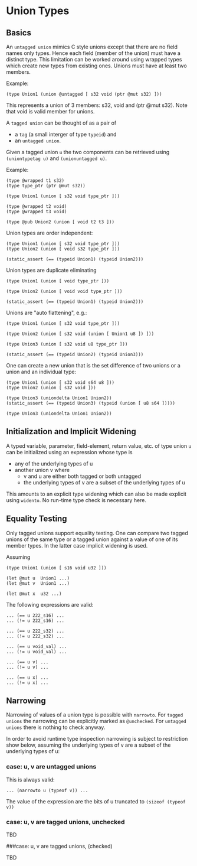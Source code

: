 # Union  Types

## Basics

An `untagged union` mimics C style unions except that there are no field names only types.
Hence each field (member of the union) must have a distinct type.
This limitation can be worked around using wrapped types
which create new types from existing ones.
Unions must have at least two members.

Example:

```
(type Union1 (union @untagged [ s32 void (ptr @mut s32) ]))
```
This represents a union of 3 members: s32, void and (ptr @mut s32).
Note that void is valid member for unions.


A `tagged union` can be thought of as a pair of
* a `tag` (a small interger of type `typeid`) and
* an `untagged union`.

Given a tagged union `u` the two components can be retrieved using
`(uniontypetag u)` and `(unionuntagged u)`.


Example:

```
(type @wrapped t1 s32)
(type type_ptr (ptr @mut s32))

(type Union1 (union [ s32 void type_ptr ]))

(type @wrapped t2 void)
(type @wrapped t3 void)

(type @pub Union2 (union [ void t2 t3 ]))
```

Union types are order independent:
```
(type Union1 (union [ s32 void type_ptr ]))
(type Union2 (union [ void s32 type_ptr ]))

(static_assert (== (typeid Union1) (typeid Union2)))
```

Union types are duplicate eliminating

```
(type Union1 (union [ void type_ptr ]))

(type Union2 (union [ void void type_ptr ]))

(static_assert (== (typeid Union1) (typeid Union2)))
```

Unions are "auto flattening", e.g.:

```
(type Union1 (union [ s32 void type_ptr ]))

(type Union2 (union [ s32 void (union [ Union1 u8 ]) ]))

(type Union3 (union [ s32 void u8 type_ptr ]))

(static_assert (== (typeid Union2) (typeid Union3)))
```

One can create a new union that is the set difference
of two unions or a union and an individual type:

```
(type Union1 (union [ s32 void s64 u8 ]))
(type Union2 (union [ s32 void ]))

(type Union3 (uniondelta Union1 Union2))
(static_assert (== (typeid Union3) (typeid (union [ u8 s64 ]))))

(type Union3 (uniondelta Union1 Union2))
```

## Initialization and Implicit Widening

A typed variable, parameter, field-element, return value, etc. of type union `u` can be initialized using
an expression whose type is
* any of the underlying types of u
* another union v where
  * v and u are either both tagged or both untagged
  * the underlying types of v are a subset of the underlying types of u

This amounts to an explicit type widening which can also be made explicit using `widento`. No run-time type check is necessary here.

## Equality Testing

Only tagged unions support equality testing.
One can compare two tagged unions of the same type or
a tagged union against a value of one of its member types.
In the latter case implicit widening is used.

Assuming
```
(type Union1 (union [ s16 void u32 ]))

(let @mut u  Union1 ...)
(let @mut v  Union1 ...)

(let @mut x  u32 ...)

```

The following expressions are valid:
```
... (== u 222_s16) ...
... (!= u 222_s16) ...

... (== u 222_s32) ...
... (!= u 222_s32) ...

... (== u void_val) ...
... (!= u void_val) ...

... (== u v) ...
... (!= u v) ...

... (== u x) ...
... (!= u x) ...

```

## Narrowing

Narrowing of values of a union type is possible with `narrowto`.
For `tagged unions` the narrowing can be explicitly marked as `@unchecked`.
For `untagged unions` there is nothing to check anyway.

In order to avoid runtime type inspection narrowing is subject to restriction show below,
assuming the underlying types of v are a subset of the underlying types of u:

### case: u, v are untagged unions

This is always valid:
```
... (narrowto u (typeof v)) ...
```
The value of the expression are the bits of u truncated to `(sizeof (typeof v))`

### case: u, v are tagged unions, unchecked

TBD

###case: u, v are tagged unions, (checked)

TBD
